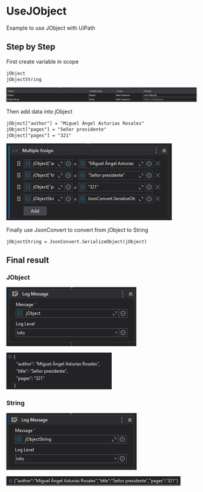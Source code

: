 # UseJObject

Example to use JObject with UiPath

## Step by Step
First create variable in scope
```
jObject
jObjectString
```
![variables](https://github.com/echicasprado/UseJObject/blob/main/img/variables.PNG)

Then add data into jObject
```
jObject["author"] = "Miguel Ángel Asturias Rosales"
jObject["pages"] = "Señor presidente"
jObject["pages"] = "321"
```
![assig Data](https://github.com/echicasprado/UseJObject/blob/main/img/assigData.PNG)

Finally use JsonConvert to convert from jObject to String
```
jObjectString = JsonConvert.SerializeObject(jObject)
```

## Final result

### JObject
![jObject](https://github.com/echicasprado/UseJObject/blob/main/img/jObjectLog.PNG)

![jObject result](https://github.com/echicasprado/UseJObject/blob/main/img/resultJObjectLog.PNG)

### String
![string](https://github.com/echicasprado/UseJObject/blob/main/img/stringLog.PNG)

![string result](https://github.com/echicasprado/UseJObject/blob/main/img/resultStringLog.PNG)
